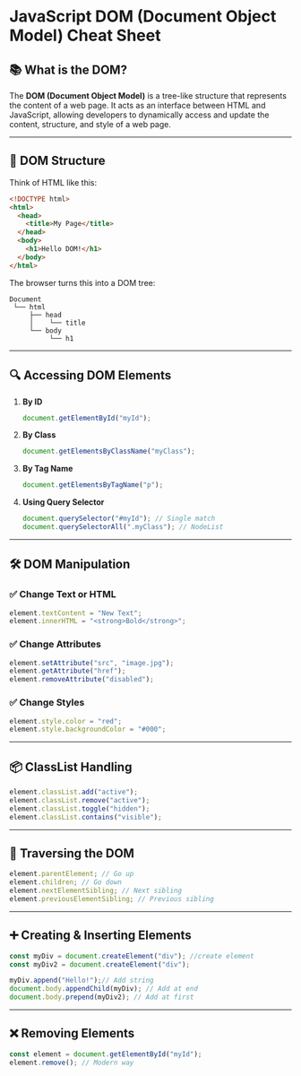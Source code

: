 # JavaScript DOM (Document Object Model) Cheat Sheet

## 📚 What is the DOM?

The **DOM (Document Object Model)** is a tree-like structure that represents the content of a web page. It acts as an interface between HTML and JavaScript, allowing developers to dynamically access and update the content, structure, and style of a web page.

---

## 🧱 DOM Structure

Think of HTML like this:

```html
<!DOCTYPE html>
<html>
  <head>
    <title>My Page</title>
  </head>
  <body>
    <h1>Hello DOM!</h1>
  </body>
</html>
```

The browser turns this into a DOM tree:

```
Document
 └── html
     ├── head
     │    └── title
     └── body
          └── h1
```

---

## 🔍 Accessing DOM Elements

1. **By ID**

   ```javascript
   document.getElementById("myId");
   ```

2. **By Class**

   ```javascript
   document.getElementsByClassName("myClass");
   ```

3. **By Tag Name**

   ```javascript
   document.getElementsByTagName("p");
   ```

4. **Using Query Selector**
   ```javascript
   document.querySelector("#myId"); // Single match
   document.querySelectorAll(".myClass"); // NodeList
   ```

---

## 🛠️ DOM Manipulation

### ✅ Change Text or HTML

```javascript
element.textContent = "New Text";
element.innerHTML = "<strong>Bold</strong>";
```

### ✅ Change Attributes

```javascript
element.setAttribute("src", "image.jpg");
element.getAttribute("href");
element.removeAttribute("disabled");
```

### ✅ Change Styles

```javascript
element.style.color = "red";
element.style.backgroundColor = "#000";
```

---

## 📦 ClassList Handling

```javascript
element.classList.add("active");
element.classList.remove("active");
element.classList.toggle("hidden");
element.classList.contains("visible");
```

---

## 🌲 Traversing the DOM

```javascript
element.parentElement; // Go up
element.children; // Go down
element.nextElementSibling; // Next sibling
element.previousElementSibling; // Previous sibling
```

---

## ➕ Creating & Inserting Elements

```javascript
const myDiv = document.createElement("div"); //create element
const myDiv2 = document.createElement("div");

myDiv.append("Hello!");// Add string
document.body.appendChild(myDiv); // Add at end
document.body.prepend(myDiv2); // Add at first
```

---

## ❌ Removing Elements

```javascript
const element = document.getElementById("myId");
element.remove(); // Modern way
```
